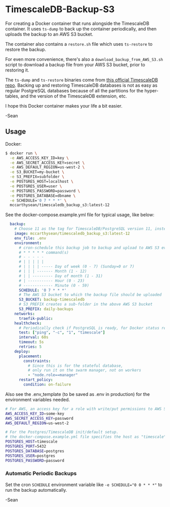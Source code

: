 # TimescaleDB-Backup-S3
For creating a Docker container that runs alongside the TimescaleDB container. It uses `ts-dump` to back up the container periodically, and then uploads the backup to an AWS S3 bucket.

The container also contains a `restore.sh` file which uses `ts-restore` to restore the backup. 

For even more convenience, there's also a `download_backup_from_AWS_S3.sh` script to download a backup file from your AWS S3 bucket, prior to restoring it.

The `ts-dump` and `ts-restore` binaries come from [this official TimescaleDB repo](https://github.com/timescale/timescaledb-backup). Backing up and restoring TimescaleDB databases is not as easy as regular PostgreSQL databases because of all the partitions for the hyper-tables, and the version of the TimescaleDB extension, etc.

I hope this Docker container makes your life a bit easier.

-Sean

## Usage

Docker:
```sh
$ docker run \
  -e AWS_ACCESS_KEY_ID=key \
  -e AWS_SECRET_ACCESS_KEY=secret \
  -e AWS_DEFAULT_REGION=us-west-2 \
  -e S3_BUCKET=my-bucket \
  -e S3_PREFIX=subfolder \
  -e POSTGRES_HOST=localhost \
  -e POSTGRES_USER=user \
  -e POSTGRES_PASSWORD=password \
  -e POSTGRES_DATABASE=dbname \
  -e SCHEDULE='0 7 * * *' \
  mccarthysean/timescaledb_backup_s3:latest-12
```

See the docker-compose.example.yml file for typical usage, like below:
```yaml
  backup:
    # Choose 11 as the tag for TimescaleDB/PostgreSQL version 11, instead of 12
    image: mccarthysean/timescaledb_backup_s3:latest-12
    env_file: .env
    environment:
      # cron-schedule this backup job to backup and upload to AWS S3 every so often
      # * * * * * command(s)
      # - - - - -
      # | | | | |
      # | | | | ----- Day of week (0 - 7) (Sunday=0 or 7)
      # | | | ------- Month (1 - 12)
      # | | --------- Day of month (1 - 31)
      # | ----------- Hour (0 - 23)
      # ------------- Minute (0 - 59)
      SCHEDULE: '0 7 * * *'
      # The AWS S3 bucket to which the backup file should be uploaded
      S3_BUCKET: backup-timescaledb
      # S3_PREFIX creates a sub-folder in the above AWS S3 bucket
      S3_PREFIX: daily-backups
    networks:
      traefik-public:
    healthcheck:
      # Periodically check if PostgreSQL is ready, for Docker status reporting
      test: ["ping", "-c", "1", "timescale"]
      interval: 60s
      timeout: 5s
      retries: 5
    deploy:
      placement:
        constraints:
          # Since this is for the stateful database,
          # only run it on the swarm manager, not on workers
          - "node.role==manager"
      restart_policy:
        condition: on-failure
```

Also see the .env_template (to be saved as .env in production) for the environment variables needed.
```bash
# For AWS, an access key for a role with write/put permissions to AWS S3 bucket
AWS_ACCESS_KEY_ID=some-key
AWS_SECRET_ACCESS_KEY=password
AWS_DEFAULT_REGION=us-west-2

# For the Postgres/TimescaleDB init/default setup.
# the docker-compose.example.yml file specifies the host as "timescale"
POSTGRES_HOST=timescale
POSTGRES_PORT=5432
POSTGRES_DATABASE=postgres
POSTGRES_USER=postgres
POSTGRES_PASSWORD=password
```
### Automatic Periodic Backups

Set the cron `SCHEDULE` environment variable like `-e SCHEDULE="0 0 * * *"` to run the backup automatically.

-Sean